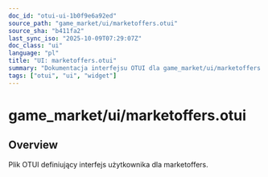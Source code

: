 ```yaml
---
doc_id: "otui-ui-1b0f9e6a92ed"
source_path: "game_market/ui/marketoffers.otui"
source_sha: "b411fa2"
last_sync_iso: "2025-10-09T07:29:07Z"
doc_class: "ui"
language: "pl"
title: "UI: marketoffers.otui"
summary: "Dokumentacja interfejsu OTUI dla game_market/ui/marketoffers.otui"
tags: ["otui", "ui", "widget"]
---
```


# game_market/ui/marketoffers.otui

## Overview

Plik OTUI definiujący interfejs użytkownika dla marketoffers.
